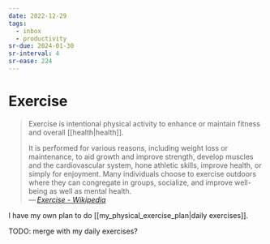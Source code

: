 ```yaml
---
date: 2022-12-29
tags:
  - inbox
  - productivity
sr-due: 2024-01-30
sr-interval: 4
sr-ease: 224
---
```


# Exercise

> Exercise is intentional physical activity to enhance or maintain fitness and
> overall [[health|health]].
>
> It is performed for various reasons, including weight loss or maintenance, to
> aid growth and improve strength, develop muscles and the cardiovascular
> system, hone athletic skills, improve health, or simply for enjoyment. Many
> individuals choose to exercise outdoors where they can congregate in groups,
> socialize, and improve well-being as well as mental health.\
> — <cite>[Exercise - Wikipedia](https://en.wikipedia.org/wiki/Exercise)</cite>

I have my own plan to do [[my_physical_exercise_plan|daily exercises]].

TODO: merge with my daily exercises?